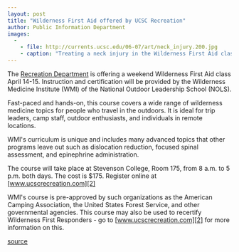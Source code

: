 ```yaml
---
layout: post
title: "Wilderness First Aid offered by UCSC Recreation"
author: Public Information Department
images:
  -
    - file: http://currents.ucsc.edu/06-07/art/neck_injury.200.jpg
    - caption: "Treating a neck injury in the Wilderness First Aid class"
---
```


The [Recreation Department][1] is offering a weekend Wilderness First Aid class April 14-15. Instruction and certification will be provided by the Wilderness Medicine Institute (WMI) of the National Outdoor Leadership School (NOLS).

Fast-paced and hands-on, this course covers a wide range of wilderness medicine topics for people who travel in the outdoors. It is ideal for trip leaders, camp staff, outdoor enthusiasts, and individuals in remote locations.

WMI's curriculum is unique and includes many advanced topics that other programs leave out such as dislocation reduction, focused spinal assessment, and epinephrine administration.

The course will take place at Stevenson College, Room 175, from 8 a.m. to 5 p.m. both days. The cost is $175. Register online at [www.ucscrecreation.com][2]

WMI's course is pre-approved by such organizations as the American Camping Association, the United States Forest Service, and other governmental agencies. This course may also be used to recertify Wilderness First Responders - go to [www.ucscrecreation.com][2] for more information on this.

[1]: http://ucscrecreation.com/
[2]: http://www.ucscrecreation.com

[source](http://www1.ucsc.edu/currents/06-07/04-02/brief-class.asp "Permalink to brief-class")
